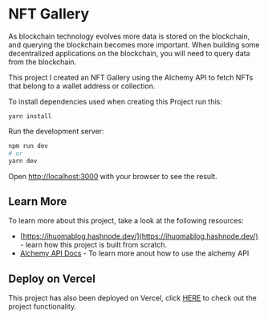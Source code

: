 # NFT Gallery

As blockchain technology evolves more data is stored on the blockchain, and querying the blockchain becomes more important. When building some decentralized applications on the blockchain, you will need to query data from the blockchain.

This project I created an NFT Gallery using the Alchemy API to fetch NFTs that belong to a wallet address or collection.

To install dependencies used when creating this Project run this:

``yarn install``

Run the development server:

```bash
npm run dev
# or
yarn dev
```

Open [http://localhost:3000](http://localhost:3000) with your browser to see the result.


## Learn More

To learn more about this project, take a look at the following resources:

- [https://ihuomablog.hashnode.dev/](https://ihuomablog.hashnode.dev/) - learn how this project is built from scratch.
- [Alchemy API Docs](https://docs.alchemy.com/alchemy/enhanced-apis/nft-api/) - To learn more anout how to use the alchemy API


## Deploy on Vercel

This project has also been deployed on Vercel, click [HERE](https://nft-gallery-oma131.vercel.app/) to check out the project functionality.